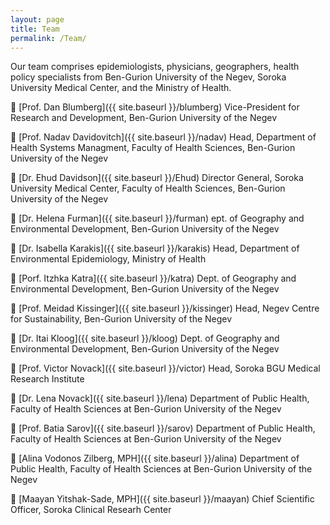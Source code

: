 ```yaml
---
layout: page
title: Team
permalink: /Team/
---
```


Our team comprises epidemiologists, physicians, geographers, health policy specialists from Ben-Gurion University of the Negev, Soroka University Medical Center, and the Ministry of Health. 

 [Prof. Dan Blumberg]({{ site.baseurl }}/blumberg) Vice-President for Research and Development, Ben-Gurion University of the Negev  

 [Prof. Nadav Davidovitch]({{ site.baseurl }}/nadav) Head, Department of Health Systems Managment, Faculty of Health Sciences, Ben-Gurion University of the Negev

 [Dr. Ehud Davidson]({{ site.baseurl }}/Ehud) Director General, Soroka University Medical Center, Faculty of Health Sciences, Ben-Gurion University of the Negev

 [Dr. Helena Furman]({{ site.baseurl }}/furman)  ept. of Geography and Environmental Development, Ben-Gurion University of the Negev

 [Dr. Isabella Karakis]({{ site.baseurl }}/karakis) Head, Department of Environmental Epidemiology, Ministry of Health

 [Porf. Itzhka Katra]({{ site.baseurl }}/katra) Dept. of Geography and Environmental Development, Ben-Gurion University of the Negev

 [Prof. Meidad Kissinger]({{ site.baseurl }}/kissinger) Head, Negev Centre for Sustainability, Ben-Gurion University of the Negev

 [Dr. Itai Kloog]({{ site.baseurl }}/kloog) Dept. of Geography and Environmental Development, Ben-Gurion University of the Negev

 [Prof. Victor Novack]({{ site.baseurl }}/victor) Head, Soroka BGU Medical Research Institute

 [Dr. Lena Novack]({{ site.baseurl }}/lena) Department of Public Health, Faculty of Health Sciences at Ben-Gurion University of the Negev

 [Prof. Batia Sarov]({{ site.baseurl }}/sarov) Department of Public Health, Faculty of Health Sciences at Ben-Gurion University of the Negev

 [Alina Vodonos Zilberg, MPH]({{ site.baseurl }}/alina) Department of Public Health, Faculty of Health Sciences at Ben-Gurion University of the Negev

 [Maayan Yitshak-Sade, MPH]({{ site.baseurl }}/maayan) Chief Scientific Officer, Soroka Clinical Researh Center
